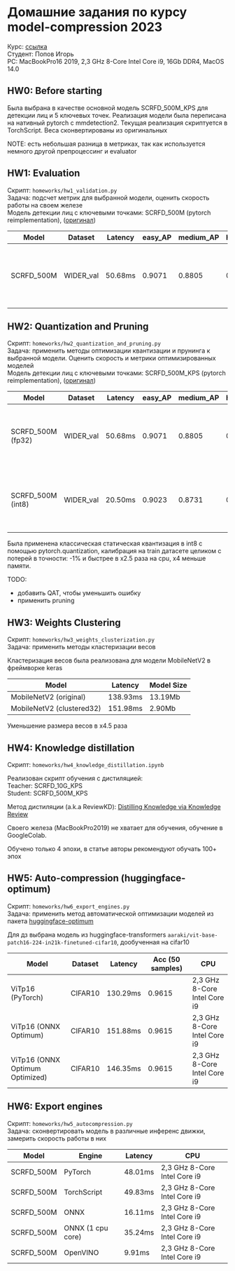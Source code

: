 # Домашние задания по курсу model-compression 2023
Курс: [ссылка](https://github.com/aitalents/model-compression-2023.git) \
Студент: Попов Игорь \
PC: MacBookPro16 2019, 2,3 GHz 8-Core Intel Core i9, 16Gb DDR4, MacOS 14.0

## HW0: Before starting
Была выбрана в качестве основной модель SCRFD_500M_KPS для детекции лиц и 5 ключевых точек. Реализация модели была 
переписана на нативный pytorch с mmdetection2. Текущая реализация скриптуется в TorchScript. 
Веса сконвертированы из оригинальных

NOTE: есть небольшая разница в метриках, так как используется немного другой препроцессинг и evaluator

## HW1: Evaluation
Скрипт: `homeworks/hw1_validation.py` \
Задача: подсчет метрик для выбранной модели, оценить скорость работы на своем железе \
Модель детекции лиц с ключевыми точками: SCRFD_500M (pytorch reimplementation), ([оригинал](https://github.com/deepinsight/insightface/tree/master/detection/scrfd))

| Model      | Dataset  | Latency | easy_AP | medium_AP| hard_AP | CPU                          | 
|------------|----------|---------|---------|----------|---------|------------------------------|
| SCRFD_500M | WIDER_val| 50.68ms | 0.9071  | 0.8805   | 0.6768  | 2,3 GHz 8-Core Intel Core i9 |


## HW2: Quantization and Pruning
Скрипт: `homeworks/hw2_quantization_and_pruning.py` \
Задача: применить методы оптимизации квантизации и прунинга к выбранной модели. Оценить скорость и метрики оптимизированных моделей \
Модель детекции лиц с ключевыми точками: SCRFD_500M_KPS (pytorch reimplementation), ([оригинал](https://github.com/deepinsight/insightface/tree/master/detection/scrfd))

| Model             | Dataset  | Latency | easy_AP | medium_AP| hard_AP | CPU                          | Size  |
|-------------------|----------|---------|---------|----------|---------|------------------------------|-------|
| SCRFD_500M (fp32) | WIDER_val| 50.68ms | 0.9071  | 0.8805   | 0.6768  | 2,3 GHz 8-Core Intel Core i9 | 2.7Mb |
| SCRFD_500M (int8) | WIDER_val| 20.50ms | 0.9023  | 0.8731   | 0.6584  | 2,3 GHz 8-Core Intel Core i9 | 727KB |

Была применена классическая статическая квантизация в int8 с помощью pytorch.quantization, калибрация на train датасете 
целиком с потерей в точности: -1% и быстрее в x2.5 раза на cpu, х4 меньше памяти.

TODO: 
* добавить QAT, чтобы уменьшить ошибку
* применить pruning

## HW3: Weights Clustering
Скрипт: `homeworks/hw3_weights_clusterization.py` \
Задача: применить методы кластеризации весов

Кластеризация весов была реализована для модели MobileNetV2 в фреймворке keras

| Model                    | Latency  | Model Size |
|--------------------------|----------|------------|
| MobileNetV2 (original)   | 138.93ms | 13.19Mb    |
| MobileNetV2 (clustered32)| 151.98ms | 2.90Mb     |
Уменьшение размера весов в x4.5 раза

## HW4: Knowledge distillation
Скрипт: `homeworks/hw4_knowledge_distillation.ipynb`  

Реализован скрипт обучения с дистиляцией: \
Teacher: SCRFD_10G_KPS \
Student: SCRFD_500M_KPS 

Метод дистиляции (a.k.a ReviewKD): [Distilling Knowledge via Knowledge Review](https://arxiv.org/pdf/2104.09044.pdf)

Своего железа (MacBookPro2019) не хватает для обучения, обучение в GoogleColab.

Обучено только 4 эпохи, в статье авторы рекомендуют обучать 100+ эпох

## HW5: Auto-compression (huggingface-optimum)
Скрипт: `homeworks/hw6_export_engines.py` \
Задача: применить метод автоматической оптимизации моделей из пакета [huggingface-optimum](https://huggingface.co/docs/optimum/index)

Для дз выбрана модель из huggingface-transformers `aaraki/vit-base-patch16-224-in21k-finetuned-cifar10`, дообученная на cifar10

| Model                           | Dataset | Latency  | Acc (50 samples) | CPU                          |
|---------------------------------|---------|----------|------------------|------------------------------|
| ViTp16 (PyTorch)                | CIFAR10 | 130.29ms | 0.9615           | 2,3 GHz 8-Core Intel Core i9 |
| ViTp16 (ONNX Optimum)           | CIFAR10 | 151.88ms | 0.9615           | 2,3 GHz 8-Core Intel Core i9 |
| ViTp16 (ONNX Optimum Optimized) | CIFAR10 | 146.35ms | 0.9615           | 2,3 GHz 8-Core Intel Core i9 |

## HW6: Export engines
Скрипт: `homeworks/hw5_autocompression.py` \
Задача: сконвертировать модель в различные инференс движки, замерить скорость работы в них

| Model      | Engine            | Latency | CPU                          |
|------------|-------------------|---------|------------------------------|
| SCRFD_500M | PyTorch           | 48.01ms | 2,3 GHz 8-Core Intel Core i9 |
| SCRFD_500M | TorchScript       | 49.83ms | 2,3 GHz 8-Core Intel Core i9 |
| SCRFD_500M | ONNX              | 16.11ms | 2,3 GHz 8-Core Intel Core i9 |
| SCRFD_500M | ONNX (1 cpu core) | 35.24ms | 2,3 GHz 8-Core Intel Core i9 |
| SCRFD_500M | OpenVINO          | 9.91ms  | 2,3 GHz 8-Core Intel Core i9 |
